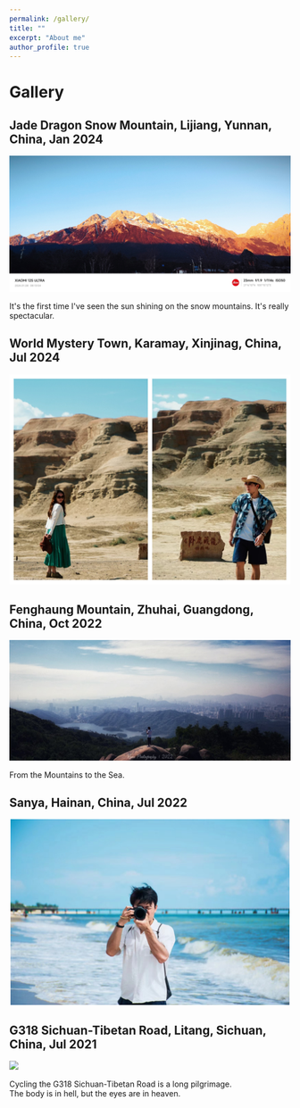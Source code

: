 ```yaml
---
permalink: /gallery/
title: ""
excerpt: "About me"
author_profile: true
---
```


# Gallery
## Jade Dragon Snow Mountain, Lijiang, Yunnan, China, Jan 2024
<img src='/images/rizhaojinshan.jpeg'>

It's the first time I've seen the sun shining on the snow mountains. It's really spectacular.

## World Mystery Town, Karamay, Xinjinag, China, Jul 2024
<div align=center> <img src='/images/xinjiang.jpeg' width="600"></div>

##  Fenghaung Mountain, Zhuhai, Guangdong, China, Oct 2022  
<img src='/images/fenghuangshan.jpeg'>

From the Mountains to the Sea.

## Sanya, Hainan, China, Jul 2022
<div align=center> <img src='/images/hainansanya.jpeg' width="500"></div>



## G318 Sichuan-Tibetan Road, Litang, Sichuan, China, Jul 2021
<img src='/images/trip_to_Tibet.jpeg'>

Cycling the G318 Sichuan-Tibetan Road is a long pilgrimage. <br />
The body is in hell, but the eyes are in heaven.

